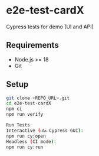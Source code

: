 # e2e-test-cardX

Cypress tests for demo (UI and API)

## Requirements
- Node.js >= 18
- Git

## Setup
```bash
git clone <REPO_URL>.git
cd e2e-test-cardX
npm ci
npm run verify

Run Tests
Interactive (เปิด Cypress GUI):
npm run cy:open
Headless (CI mode):
npm run cy:run
